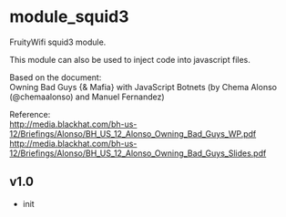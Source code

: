 module_squid3
=============

FruityWifi squid3 module.

This module can also be used to inject code into javascript files.


Based on the document:
<br>
Owning Bad Guys {& Mafia} with JavaScript Botnets (by Chema Alonso (@chemaalonso) and Manuel Fernandez)


Reference:
<br>
http://media.blackhat.com/bh-us-12/Briefings/Alonso/BH_US_12_Alonso_Owning_Bad_Guys_WP.pdf
<br>
http://media.blackhat.com/bh-us-12/Briefings/Alonso/BH_US_12_Alonso_Owning_Bad_Guys_Slides.pdf



v1.0
----------------
- init
